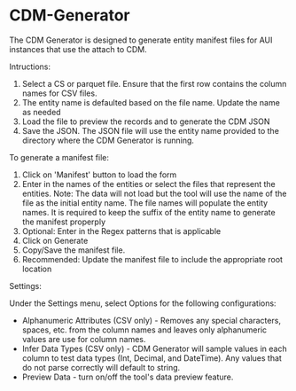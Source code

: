 # CDM-Generator
The CDM Generator is designed to generate entity manifest files for AUI instances that use the attach to CDM. 

Intructions:
1) Select a CS or parquet file. Ensure that the first row contains the column names for CSV files.
2) The entity name is defaulted based on the file name. Update the name as needed
3) Load the file to preview the records and to generate the CDM JSON
4) Save the JSON. The JSON file will use the entity name provided to the directory where the CDM Generator is running.

To generate a manifest file:
1) Click on 'Manifest' button to load the form
2) Enter in the names of the entities or select the files that represent the entities. Note: The data will not load but the tool will use the name of the file as the initial entity name. The file names will populate the entity names. It is required to keep the suffix of the entity name to generate the manifest properply
3) Optional: Enter in the Regex patterns that is applicable
4) Click on Generate
5) Copy/Save the manifest file. 
6) Recommended: Update the manifest file to include the appropriate root location


Settings:

Under the Settings menu, select Options for the following configurations:
  - Alphanumeric Attributes (CSV only) - Removes any special characters, spaces, etc. from the column names and leaves only alphanumeric values are use for column names.
  - Infer Data Types (CSV only) - CDM Generator will sample values in each column to test data types (Int, Decimal, and DateTime). Any values that do not parse correctly will default to string.
  - Preview Data - turn on/off the tool's data preview feature.
 
